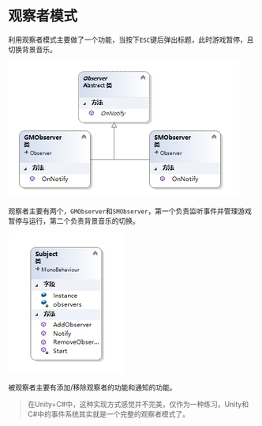 # 观察者模式

利用观察者模式主要做了一个功能，当按下`ESC`键后弹出标题，此时游戏暂停，且切换背景音乐。

![image-20200913143800971](https://raw.githubusercontent.com/LudoArt/TyporaPictureBed/master/img/202009/image-20200913143800971.png)

观察者主要有两个，`GMObserver`和`SMObserver`，第一个负责监听事件并管理游戏暂停与运行，第二个负责背景音乐的切换。

![image-20200913144216887](https://raw.githubusercontent.com/LudoArt/TyporaPictureBed/master/img/202009/image-20200913144216887.png)

被观察者主要有添加/移除观察者的功能和通知的功能。

> 在Unity+C#中，这种实现方式感觉并不完美，仅作为一种练习。Unity和C#中的事件系统其实就是一个完整的观察者模式了。